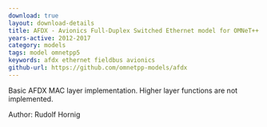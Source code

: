 ```yaml
---
download: true
layout: download-details
title: AFDX - Avionics Full-Duplex Switched Ethernet model for OMNeT++
years-active: 2012-2017
category: models
tags: model omnetpp5
keywords: afdx ethernet fieldbus avionics
github-url: https://github.com/omnetpp-models/afdx
---
```


Basic AFDX MAC layer implementation. Higher layer functions are not implemented.

Author: Rudolf Hornig
